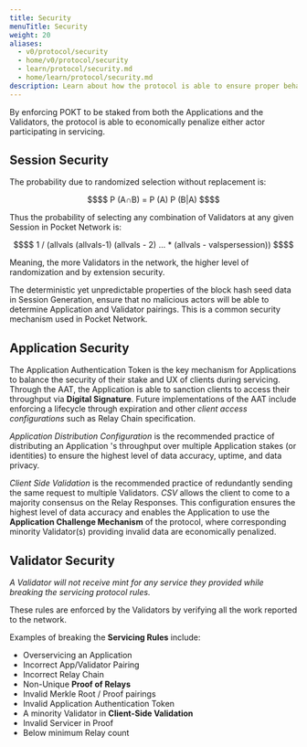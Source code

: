 ```yaml
---
title: Security
menuTitle: Security
weight: 20
aliases:
  - v0/protocol/security
  - home/v0/protocol/security
  - learn/protocol/security.md
  - home/learn/protocol/security.md
description: Learn about how the protocol is able to ensure proper behavior in both nodes and applications.
---
```



By enforcing POKT to be staked from both the Applications and the Validators, the protocol is able to economically penalize either actor participating in servicing.

## Session Security

The probability due to randomized selection without replacement is:

```math
$$
P (A∩B) = P (A) P (B|A)
$$
```

Thus the probability of selecting any combination of Validators at any given Session in Pocket Network is:

```math
$$
1 / (allvals  (allvals-1)  (allvals - 2) ... * (allvals - valspersession))
$$
```

Meaning, the more Validators in the network, the higher level of randomization and by extension security.

The deterministic yet unpredictable properties of the block hash seed data in Session Generation, ensure that no malicious actors will be able to determine Application and Validator pairings. This is a common security mechanism used in Pocket Network.

## Application Security

The Application Authentication Token is the key mechanism for Applications to balance the security of their stake and UX of clients during servicing. Through the AAT, the Application is able to sanction clients to access their throughput via **Digital Signature**. Future implementations of the AAT include enforcing a lifecycle through expiration and other _client access configurations_ such as Relay Chain specification.

_Application Distribution Configuration_ is the recommended practice of distributing an Application 's throughput over multiple Application stakes (or identities) to ensure the highest level of data accuracy, uptime, and data privacy.

_Client Side Validation_ is the recommended practice of redundantly sending the same request to multiple Validators. _CSV_ allows the client to come to a majority consensus on the Relay Responses. This configuration ensures the highest level of data accuracy and enables the Application to use the **Application Challenge Mechanism** of the protocol, where corresponding minority Validator(s) providing invalid data are economically penalized.

## Validator Security

_A Validator will not receive mint for any service they provided while breaking the servicing protocol rules._

These rules are enforced by the Validators by verifying all the work reported to the network.

Examples of breaking the **Servicing Rules** include:

* Overservicing an Application
* Incorrect App/Validator Pairing
* Incorrect Relay Chain
* Non-Unique **Proof of Relays**
* Invalid Merkle Root / Proof pairings
* Invalid Application Authentication Token
* A minority Validator in **Client-Side Validation**
* Invalid Servicer in Proof
* Below minimum Relay count

